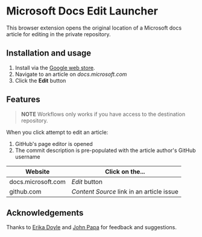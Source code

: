 # Microsoft Docs Edit Launcher

This browser extension opens the original location of a Microsoft docs article for editing in the private repository.

## Installation and usage

1. Install via the [Google web store](https://chrome.google.com/webstore/detail/edit-page-azure-docs/kfdadnfiopehhcedhlflpioebhihpkia).
1. Navigate to an article on _docs.microsoft.com_
1. Click the **Edit** button

## Features

> **NOTE** Workflows only works if you have access to the destination repository.

When you click attempt to edit an article:

1. GitHub's page editor is opened
1. The commit description is pre-populated with the article author's GitHub username

| Website | Click on the... |
|---------|-----------------|
| docs.microsoft.com | *Edit* button |
| github.com | _Content Source_ link in an article issue

## Acknowledgements

Thanks to [Erika Doyle](https://github.com/erikadoyle) and [John Papa](https://github.com/johnpapa) for feedback and suggestions.
